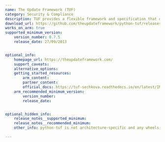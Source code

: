```yaml
---
name: The Update Framework (TUF)
category: Security & Compliance
description: TUF provides a flexible framework and specification that developers can adopt into any software update system.
download_url: https://github.com/theupdateframework/python-tuf/releases
works_on_arm: true
supported_minimum_version:
    version_number: 0.7.5
    release_date: 27/09/2013


optional_info:
    homepage_url: https://theupdateframework.com/
    support_caveats:
    alternative_options:
    getting_started_resources:
        arm_content:
        partner_content:
        official_docs: https://tuf-sechkova.readthedocs.io/en/latest/INSTALLATION.html
    arm_recommended_minimum_version:
        version_number:
        release_date:


optional_hidden_info:
    release_notes__supported_minimum:
    release_notes__recommended_minimum:
    other_info: python-tuf is not architecture-specific and any wheels are released on [PyPI](https://pypi.org/project/tuf/#files)

---
```

